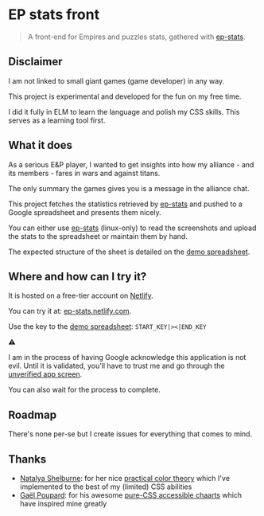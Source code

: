 # EP stats front

> A front-end for Empires and puzzles stats, gathered with [ep-stats](https://github.com/quilicicf/ep-stats).

## Disclaimer

I am not linked to small giant games (game developer) in any way.

This project is experimental and developed for the fun on my free time.

I did it fully in ELM to learn the language and polish my CSS skills. This serves as a learning tool first.

## What it does

As a serious E&P player, I wanted to get insights into how my alliance - and its members - fares in wars and against titans.

The only summary the games gives you is a message in the alliance chat.

This project fetches the statistics retrieved by [ep-stats](https://github.com/quilicicf/ep-stats) and pushed to a Google spreadsheet and presents them nicely.

You can either use [ep-stats](https://github.com/quilicicf/ep-stats) (linux-only) to read the screenshots and upload the stats to the spreadsheet or maintain them by hand.

The expected structure of the sheet is detailed on the [demo spreadsheet](https://docs.google.com/spreadsheets/d/10y4Y1UDsxU05lxI8KTaq1QVxtWtbYm5Kh7kMjbjNtAM/edit#gid=1902473722).

## Where and how can I try it?

It is hosted on a free-tier account on [Netlify](https://netlify.com).

You can try it at: [ep-stats.netlify.com](https://ep-stats.netlify.com).

Use the key to the [demo spreadsheet](https://docs.google.com/spreadsheets/d/10y4Y1UDsxU05lxI8KTaq1QVxtWtbYm5Kh7kMjbjNtAM/edit#gid=1902473722): `START_KEY|>‍﻿⁠⁠‌​‌﻿​‌‌​‌​‌‌‍⁠​‍⁠‌​‌‌‍⁠‌‌​⁠‌​‍﻿‌⁠‌​​‌‍‌‌﻿‌‌‍‌‌⁠⁠​﻿​​﻿‌‍‍‌﻿‍‌‌​‌⁠﻿⁠‌​‍﻿‍⁠‌​‌⁠﻿‌‌⁠‌‌​‌‌​‌﻿​​‌⁠‌​﻿⁠‌​‍﻿‌⁠‌​‍‌﻿‍‌⁠‍​​‍‍‍​﻿﻿‍‌﻿​﻿​​​⁠‌⁠﻿‌﻿﻿​﻿​‍‌⁠‍‍⁠‌‍‍‌﻿﻿​‌⁠‍⁠‌​‍​​⁠﻿‌​‌‌⁠‍‍‌﻿​⁠‌​﻿‌‌﻿﻿‌﻿​​﻿‍‌﻿​‌​‍​﻿﻿‌‍⁠‍‍⁠​‍​‌‌⁠‍⁠​‌‍‌​‍‍‌‍​‌​‍‌‍​​‍⁠‌﻿​​​​​‍‍⁠‌​‍﻿‍⁠‌​‌‌﻿‌⁠﻿​​​‌​﻿‌‍⁠‌‌﻿‌‍﻿⁠‌​‍﻿‌‌﻿​‌⁠⁠‌﻿‌‌‌​‍﻿﻿<|END_KEY`

:warning:

I am in the process of having Google acknowledge this application is not evil. Until it is validated, you'll have to trust me and go through the [unverified app screen](https://support.google.com/cloud/answer/7454865?hl=fr). 

You can also wait for the process to complete.

## Roadmap

There's none per-se but I create issues for everything that comes to mind.

## Thanks

* [Natalya Shelburne](https://github.com/tallys): for her nice [practical color theory](https://tallys.github.io/color-theory/) which I've implemented to the best of my (limited) CSS abilities
* [Gaël Poupard](https://github.com/ffoodd): for his awesome [pure-CSS accessible chaarts](https://ffoodd.github.io/chaarts/) which have inspired mine greatly
